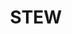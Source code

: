 ---
layout: tag-list
type: tag
title: STEW
slug: stew
category: 
   - log
   - develop
sidebar: true
order: 1
description: >
   STEW 프로젝트의 리팩토링 과정을 기록합니다.
---